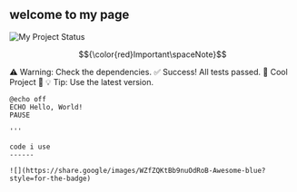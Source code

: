 ## welcome to my page

![My Project Status](https://img.shields.io/badge/Status-Awesome-blue?style=for-the-badge)

$${\color{red}Important\spaceNote}$$


:warning: Warning: Check the dependencies.
:white_check_mark: Success! All tests passed.
:star2: Cool Project :star2:
:bulb: Tip: Use the latest version.

```batch
@echo off
ECHO Hello, World!
PAUSE

'''

code i use
------

![](https://share.google/images/WZfZQKtBb9nuOdRoB-Awesome-blue?style=for-the-badge)
